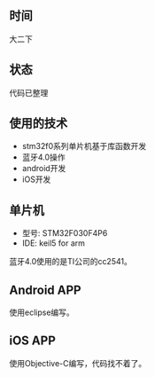 ## 时间
大二下
## 状态
代码已整理

## 使用的技术
- stm32f0系列单片机基于库函数开发
- 蓝牙4.0操作
- android开发
- iOS开发

## 单片机
- 型号: STM32F030F4P6
- IDE:  keil5 for arm

蓝牙4.0使用的是TI公司的cc2541。

## Android APP
使用eclipse编写。

## iOS APP
使用Objective-C编写，代码找不着了。
